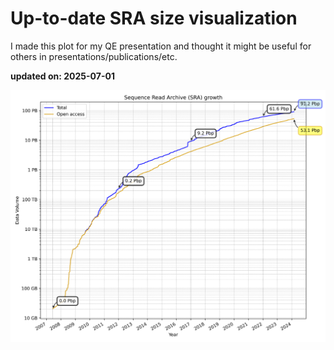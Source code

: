 # Up-to-date SRA size visualization

I made this plot for my QE presentation and thought it might be useful for others in presentations/publications/etc.

**updated on: 2025-07-01**


![SRA Data Growth](sra_data_growth.png)